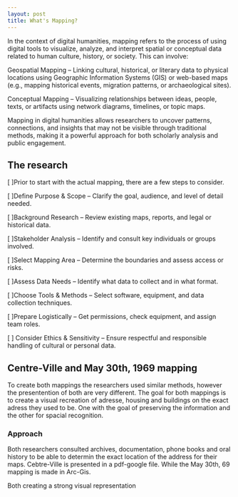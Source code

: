 ```yaml
---
layout: post
title: What's Mapping?
---
```


In the context of digital humanities, mapping refers to the process of using digital tools to visualize, analyze, and interpret spatial or conceptual data related to human culture, history, or society. This can involve:

Geospatial Mapping – Linking cultural, historical, or literary data to physical locations using Geographic Information Systems (GIS) or web-based maps (e.g., mapping historical events, migration patterns, or archaeological sites).

Conceptual Mapping – Visualizing relationships between ideas, people, texts, or artifacts using network diagrams, timelines, or topic maps.

Mapping in digital humanities allows researchers to uncover patterns, connections, and insights that may not be visible through traditional methods, making it a powerful approach for both scholarly analysis and public engagement.

## The research

[ ]Prior to start with the actual mapping, there are a few steps to consider.

[ ]Define Purpose & Scope – Clarify the goal, audience, and level of detail needed.

[ ]Background Research – Review existing maps, reports, and legal or historical data.

[ ]Stakeholder Analysis – Identify and consult key individuals or groups involved.

[ ]Select Mapping Area – Determine the boundaries and assess access or risks.

[ ]Assess Data Needs – Identify what data to collect and in what format.

[ ]Choose Tools & Methods – Select software, equipment, and data collection techniques.

[ ]Prepare Logistically – Get permissions, check equipment, and assign team roles.

[ ] Consider Ethics & Sensitivity – Ensure respectful and responsible handling of cultural or personal data.

## Centre-Ville and May 30th, 1969 mapping

To create both mappings the researchers used similar methods, however the presentention of both are very different. The goal for both mappings is to create a visual recreation of adresse, housing and buildings on the exact adress they used to be. One with the goal of preserving the information and the other for spacial recognition.

### Approach

Both researchers consulted archives, documentation, phone books and oral history to be able to determin the exact location of the address for their maps. Cebtre-Ville is presented in a pdf-google file. While the May 30th, 69 mapping is made in Arc-Gis.

Both creating a strong visual representation
